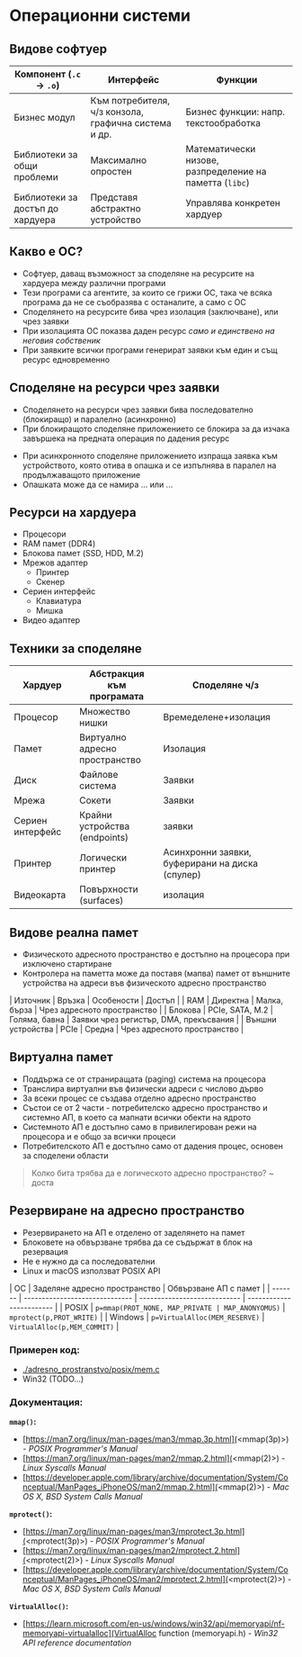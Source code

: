 # Операционни системи

## Видове софтуер

| Компонент (`.c` &rarr; `.o`)     | Интерфейс                                            | Функции                                                 |
| -------------------------------- | ---------------------------------------------------- | ------------------------------------------------------- |
| Бизнес модул                     | Към потребителя, ч/з конзола, графична система и др. | Бизнес функции: напр. текстообработка                   |
| Библиотеки за общи проблеми      | Максимално опростен                                  | Математически низове, разпределение на паметта (`libc`) |
| Библиотеки за достъп до хардуера | Представя абстрактно устройство                      | Управлява конкретен хардуер                             |

## Какво е ОС?

- Софтуер, даващ възможност за споделяне на ресурсите на хардуера между различни програми
- Тези програми са агентите, за които се грижи ОС, така че всяка програма да не се съобразява с останалите, а само с ОС
- Споделянето на ресурсите бива чрез изолация (заключване), или чрез заявки
- При изолацията ОС показва даден ресурс _само и единствено на неговия собственик_
- При заявките всички програми генерират заявки към един и същ ресурс едновременно

## Споделяне на ресурси чрез заявки

- Споделянето на ресурси чрез заявки бива последователно (блокиращо) и паралелно (асинхронно)
- При блокиращото споделяне приложението се блокира за да изчака завършека на предната операция по дадения ресурс
<!-- ПОМОЩ, НЕ ГО ЗАПИСАХ: -->
- При асинхронното споделяне приложението изпраща заявка към устройството, която отива в опашка и се изпълнява в паралел на продължаващото приложение
- Опашката може да се намира ... или ...

## Ресурси на хардуера

- Процесори
- RAM памет (DDR4)
- Блокова памет (SSD, HDD, M.2)
- Мрежов адаптер
  - Принтер
  - Скенер
- Сериен интерфейс
  - Клавиатура
  - Мишка
- Видео адаптер

## Техники за споделяне

| Хардуер          | Абстракция към програмата      | Споделяне ч/з                                   |
| ---------------- | ------------------------------ | ----------------------------------------------- |
| Процесор         | Множество нишки                | Времеделене+изолация                            |
| Памет            | Виртуално адресно пространство | Изолация                                        |
| Диск             | Файлове система                | Заявки                                          |
| Мрежа            | Сокети                         | Заявки                                          |
| Сериен интерфейс | Крайни устройства (endpoints)  | заявки                                          |
| Принтер          | Логически принтер              | Асинхронни заявки, буферирани на диска (спулер) |
| Видеокарта       | Повърхности (surfaces)         | изолация                                        |

## Видове реална памет

- Физическото адресното пространство е достъпно на процесора при изключено стартиране <!-- страниране?? -->
- Контролера на паметта може да поставя (мапва) памет от външните устройства на адреси във физическото адресно пространство

| Източник | Връзка | Особености | Достъп |
| RAM | Директна | Малка, бърза | Чрез адресното пространство |
| Блокова | PCIe, SATA, M.2 | Голяма, бавна | Заявки чрез регистър, DMA, прекъсвания |
| Външни устройства | PCIe | Средна | Чрез адресното пространство |

## Виртуална памет

- Поддържа се от страниращата (paging) система на процесора
- Транслира виртуални във физически адреси с числово дърво
- За всеки процес се създава отделно адресно пространство
- Състои се от 2 части - потребителско адресно пространство и системно АП, в което са мапнати всички обекти на ядрото
- Системното АП е достъпно само в привилегирован режи на процесора и е общо за всички процеси
- Потребителското АП е достъпно само от дадения процес, основен за споделени области

> Колко бита трябва да е логическото адресно пространство? ~ доста

## Резервиране на адресно пространство

- Резервирането на АП е отделено от заделянето на памет
- Блоковете на обвързване трябва да се съдържат в блок на резервация
- Не е нужно да са последователни
- Linux и macOS използват POSIX API

| ОС      | Заделяне адресно пространство  | Обвързване АП с памет        |
| ------- | ------------------------------ | ---------------------------- | ------------------------ |
| POSIX   | `p=mmap(PROT_NONE, MAP_PRIVATE | MAP_ANONYOMUS)`              | `mprotect(p,PROT_WRITE)` |
| Windows | `p=VirtualAlloc(MEM_RESERVE)`  | `VirtualAlloc(p,MEM_COMMIT)` |

### Примерен код:

- [./adresno_prostranstvo/posix/mem.c](POSIX)
- Win32 (TODO...)

### Документация:

**`mmap()`:**

- [https://man7.org/linux/man-pages/man3/mmap.3p.html](<mmap(3p)>) - _POSIX Programmer's Manual_
- [https://man7.org/linux/man-pages/man2/mmap.2.html](<mmap(2)>) - _Linux Syscalls Manual_
- [https://developer.apple.com/library/archive/documentation/System/Conceptual/ManPages_iPhoneOS/man2/mmap.2.html](<mmap(2)>) - _Mac OS X, BSD System Calls Manual_

**`mprotect()`:**

- [https://man7.org/linux/man-pages/man3/mprotect.3p.html](<mprotect(3p)>) - _POSIX Programmer's Manual_
- [https://man7.org/linux/man-pages/man2/mprotect.2.html](<mprotect(2)>) - _Linux Syscalls Manual_
- [https://developer.apple.com/library/archive/documentation/System/Conceptual/ManPages_iPhoneOS/man2/mprotect.2.html](<mprotect(2)>) - _Mac OS X, BSD System Calls Manual_

**`VirtualAlloc()`:**

- [https://learn.microsoft.com/en-us/windows/win32/api/memoryapi/nf-memoryapi-virtualalloc](VirtualAlloc function (memoryapi.h) - _Win32 API reference documentation_
